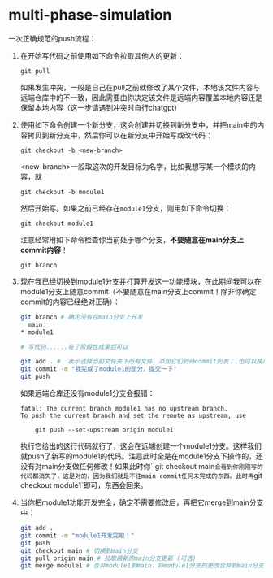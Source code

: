 # multi-phase-simulation

一次正确规范的push流程：

1. 在开始写代码之前使用如下命令拉取其他人的更新：

   ```
   git pull
   ```

   如果发生冲突，一般是自己在pull之前就修改了某个文件，本地该文件内容与远端仓库中的不一致，因此需要由你决定该文件是远端内容覆盖本地内容还是保留本地内容（这一步请遇到冲突时自行chatgpt）

2. 使用如下命令创建一个新分支，这会创建并切换到新分支中，并把main中的内容拷贝到新分支中，然后你可以在新分支中开始写或改代码：

   ```
   git checkout -b <new-branch>
   ```

   \<new-branch>一般取这次的开发目标为名字，比如我想写某一个模块的内容，就

   ```
   git checkout -b module1
   ```

   然后开始写。如果之前已经存在`module1`分支，则用如下命令切换：

   ```
   git checkout module1
   ```

   注意经常用如下命令检查你当前处于哪个分支，**不要随意在main分支上commit内容**！

   ```
   git branch
   ```

3. 现在我已经切换到module1分支并打算开发这一功能模块，在此期间我可以在module1分支上随意commit（不要随意在main分支上commit！除非你确定commit的内容已经绝对正确）：

   ```bash
   git branch # 确定没有在main分支上开发
     main
   * module1
   
   # 写代码......有了阶段性成果后可以
   
   git add . # .表示选择当前文件夹下所有文件，添加它们到待commit列表；.也可以换成具体的文件或文件夹
   git commit -m "我完成了module1的部分，提交一下"
   git push
   ```
   
   如果远端仓库还没有module1分支会报错：
   
   ```
   fatal: The current branch module1 has no upstream branch.
   To push the current branch and set the remote as upstream, use
   
       git push --set-upstream origin module1
   ```
   
   执行它给出的这行代码就行了，这会在远端创建一个module1分支。这样我们就push了新写的module1的代码。注意此时全是在module1分支下操作的，还没有对main分支做任何修改！如果此时你``git checkout main`会看到你刚刚写的代码都消失了，这是对的，因为我们就是不往main commit任何未完成的东西。此时再`git checkout module1`即可，东西会回来。
   
4. 当你把module1功能开发完全，确定不需要修改后，再把它merge到main分支中：

   ```bash
   git add .
   git commit -m "module1开发完啦！"
   git push
   git checkout main # 切换到main分支
   git pull origin main # 拉取最新的main分支更新 (可选)
   git merge module1 # 合并module1到main，将module1分支的更改合并到main分支
   ```

   